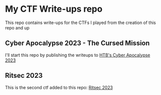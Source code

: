 # My CTF Write-ups repo

This repo contains write-ups for the CTFs I played from the creation of this repo and up

## Cyber Apocalypse 2023 - The Cursed Mission
  I'll start this repo by publishing the writeups to [HTB's Cyber Apocalypse 2023](./ca23/ca23.md)

## Ritsec 2023 
  This is the second ctf added to this repo: [Ritsec 2023](./ritsec2023/ritsec.md) 
